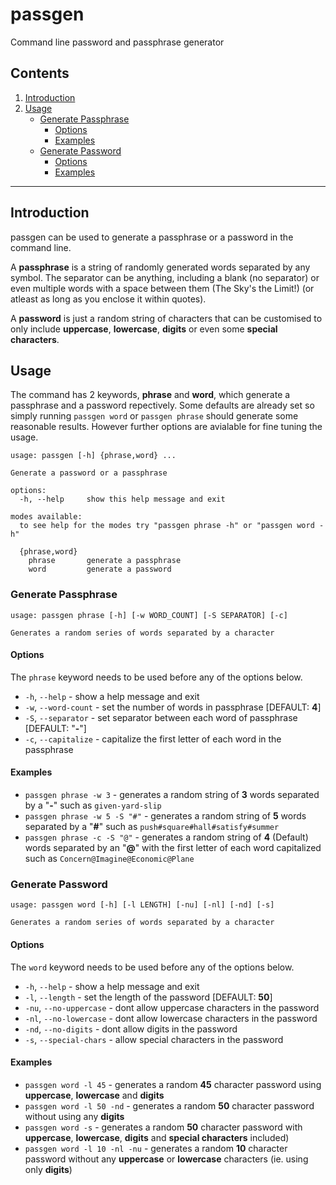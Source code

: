 # passgen
Command line password and passphrase generator 

## Contents
  1.  [Introduction](#introduction)
  2.  [Usage](#usage)
      - [Generate Passphrase](#generate-passphrase)
        - [Options](#options)
        - [Examples](#examples)
      - [Generate Password](#generate-password)
        - [Options](#options)
        - [Examples](#examples)

---

## Introduction

passgen can be used to generate a passphrase or a password in the command line.

A **passphrase** is a string of randomly generated words separated by any symbol. The separator can be anything, including a blank (no separator) or even multiple words with a space between them (The Sky's the Limit!) (or atleast as long as you enclose it within quotes). 

A **password** is just a random string of characters that can be customised to only include **uppercase**, **lowercase**, **digits** or even some **special characters**.


## Usage

The command has 2 keywords, **phrase** and **word**, which generate a passphrase and a password repectively. Some defaults are already set so simply running `passgen word` or `passgen phrase` should generate some reasonable results. However further options are avialable for fine tuning the usage.

```
usage: passgen [-h] {phrase,word} ...

Generate a password or a passphrase

options:
  -h, --help     show this help message and exit

modes available:
  to see help for the modes try "passgen phrase -h" or "passgen word -h"

  {phrase,word}
    phrase       generate a passphrase
    word         generate a password
```

  
### Generate Passphrase
```
usage: passgen phrase [-h] [-w WORD_COUNT] [-S SEPARATOR] [-c]

Generates a random series of words separated by a character
```
#### Options
The `phrase` keyword needs to be used before any of the options below.

  - `-h`, `--help` - show a help message and exit
  - `-w`, `--word-count` - set the number of words in passphrase [DEFAULT: **4**]
  - `-S`, `--separator` - set separator between each word of passphrase [DEFAULT: "**-**"]
  - `-c`, `--capitalize` - capitalize the first letter of each word in the passphrase

  
#### Examples  
  - `passgen phrase -w 3` - generates a random string of **3** words separated by a "**-**" such as `given-yard-slip`
  - `passgen phrase -w 5 -S "#"` - generates a random string of **5** words separated by a "**#**" such as `push#square#hall#satisfy#summer`
  - `passgen phrase -c -S "@"` - generates a random string of **4** (Default) words separated by an "**@**" with the first letter of each word capitalized such as `Concern@Imagine@Economic@Plane`

 
### Generate Password
```
usage: passgen word [-h] [-l LENGTH] [-nu] [-nl] [-nd] [-s]

Generates a random series of words separated by a character
```
#### Options
The `word` keyword needs to be used before any of the options below.

  - `-h`, `--help` - show a help message and exit
  - `-l`, `--length` - set the length of the password [DEFAULT: **50**]
  - `-nu`, `--no-uppercase` - dont allow uppercase characters in the password 
  - `-nl`, `--no-lowercase` - dont allow lowercase characters in the password 
  - `-nd`, `--no-digits` - dont allow digits in the password 
  - `-s`, `--special-chars` - allow special characters in the password 

#### Examples

  - `passgen word -l 45` - generates a random **45** character password using **uppercase**, **lowercase** and **digits** 
  - `passgen word -l 50 -nd` - generates a random **50** character password without using any **digits**
  - `passgen word -s` - generates a random **50** character password with **uppercase**, **lowercase**, **digits** and **special characters** included)
  - `passgen word -l 10 -nl -nu` - generates a random **10** character password without any **uppercase** or **lowercase** characters (ie. using only **digits**)

